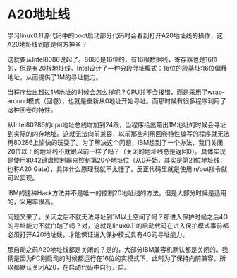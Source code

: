 # A20地址线

学习linux0.11源代码中的boot启动部分代码时会看到打开A20地址线的操作，这A20地址线到底是何方神圣？

这就要从Intel8086说起了。8086是16位的，有16根数据线，寄存器也是16位的，但是有20根地址线。Intel设计了一种分段寻址模式：16位的段基址:16位偏移地址，从而提供了1M的寻址能力。

当程序给出超过1M地址的时候会怎么样呢？CPU并不会报错，而是采用了wrap-around模式（回卷），也就是重新从0地址开始寻址。而那时候有很多程序利用了这种回卷的特性。

从Intel80286的cpu地址总线增加到24跟，当程序给出超出1M地址的时候会寻址到实际的内存地址。这就无法向前兼容，以前那些利用回卷特性编写的程序就无法再80286上愉快的玩耍了。为了解决这个问题，IBM想到了一个办法，我们关闭20位以上的地址线不就跟以前一样了吗？（关闭的地址线总是返回0）。具体实现是使用8042键盘控制器来控制第20个地址位（从0开始，其实是第21位地址线，也称A20 Gate），具体什么原理我就不太懂了，反正代码里就是使用in/out指令就可以实现。

IBM的这种Hack方法并不是唯一的控制20地址线的方法，但是大部分时候是适用的，采用率很高。

问题又来了，关闭之后不就无法寻址到1M以上空间了吗？那进入保护时候之后4G的寻址能力不就白瞎了吗？对，这就是linux0.11的启动代码在进入保护模式事前都必须打开A20地址线，才能保证进入保护模式具有4G的寻址能力。

那启动之前A20地址线都是关闭的？是的，大部分IBM兼容机默认都是关闭的。我猜是因为PC刚启动的时候都运行在16位的实模式下，此时为了保持向前兼容，所以都默认关闭A20，在启动代码中自行开启。